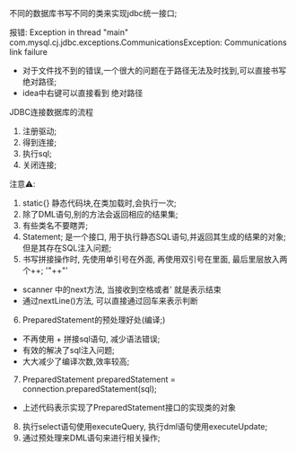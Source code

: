 不同的数据库书写不同的类来实现jdbc统一接口; 

报错: Exception in thread "main" com.mysql.cj.jdbc.exceptions.CommunicationsException: Communications link failure
- 对于文件找不到的错误,一个很大的问题在于路径无法及时找到,可以直接书写 绝对路径; 
- idea中右键可以直接看到 绝对路径

JDBC连接数据库的流程
1. 注册驱动; 
2. 得到连接; 
3. 执行sql;
4. 关闭连接; 

注意⚠️: 
1. static{} 静态代码块,在类加载时,会执行一次;
2. 除了DML语句,别的方法会返回相应的结果集; 
3. 有些类名不要瞎弄;
4. Statement; 是一个接口, 用于执行静态SQL语句,并返回其生成的结果的对象;但是其存在SQL注入问题;
5. 书写拼接操作时, 先使用单引号在外面, 再使用双引号在里面, 最后里层放入两个++; '"++"'
- scanner 中的next方法, 当接收到空格或者' 就是表示结束
- 通过nextLine()方法, 可以直接通过回车来表示判断
6. PreparedStatement的预处理好处(编译;)
- 不再使用 + 拼接sql语句, 减少语法错误; 
- 有效的解决了sql注入问题; 
- 大大减少了编译次数,效率较高; 
7. PreparedStatement preparedStatement = connection.preparedStatement(sql);
- 上述代码表示实现了PreparedStatement接口的实现类的对象 
8. 执行select语句使用executeQuery, 执行dml语句使用executeUpdate; 
9. 通过预处理来DML语句来进行相关操作; 

